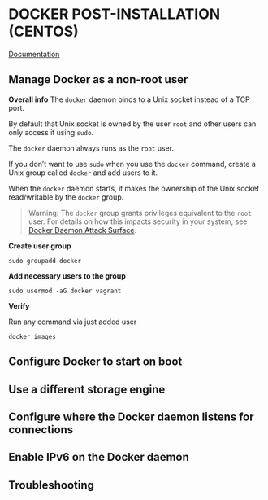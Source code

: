 # DOCKER POST-INSTALLATION (CENTOS)

[Documentation](https://docs.docker.com/install/linux/linux-postinstall/)

## Manage Docker as a non-root user

**Overall info**
The `docker` daemon binds to a Unix socket instead of a TCP port. 

By default that Unix socket is owned by the user `root` and other users can only access it using `sudo`. 

The `docker` daemon always runs as the `root` user.


If you don’t want to use `sudo` when you use the `docker` command, create a Unix group called `docker` and add users to it. 

When the `docker` daemon starts, it makes the ownership of the Unix socket read/writable by the `docker` group.

> Warning: The `docker` group grants privileges equivalent to the `root` user. For details on how this impacts security in your system, see [Docker Daemon Attack Surface](https://docs.docker.com/engine/security/security/#docker-daemon-attack-surface).

**Create user group**
```
sudo groupadd docker
```

**Add necessary users to the group**
```
sudo usermod -aG docker vagrant
```

**Verify**

Run any command via just added user
```
docker images
```



## Configure Docker to start on boot

## Use a different storage engine

## Configure where the Docker daemon listens for connections

## Enable IPv6 on the Docker daemon

## Troubleshooting




















